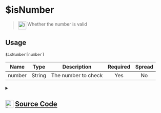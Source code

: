 # $isNumber
> <img align="top" src="https://upload.wikimedia.org/wikipedia/commons/thumb/e/e4/Infobox_info_icon.svg/160px-Infobox_info_icon.svg.png?20150409153300" alt="image" width="25" height="auto"> Whether the number is valid
## Usage
```
$isNumber[number]
```
| Name | Type | Description | Required | Spread
| :---: | :---: | :---: | :---: | :---: |
number | String | The number to check | Yes | No
<details>
<summary>
    
## <img align="top" src="https://cdn4.iconfinder.com/data/icons/iconsimple-logotypes/512/github-512.png" alt="image" width="25" height="auto">  [Source Code](https://github.com/tryforge/ForgeScript-V2/blob/main/src/native/isNumber.ts)
    
</summary>
    
```ts
import { ArgType, NativeFunction, Return } from "../structures"

export default new NativeFunction({
    name: "$isNumber",
    version: "1.0.0",
    description: "Whether the number is valid",
    unwrap: true,
    args: [
        {
            name: "number",
            description: "The number to check",
            required: true,
            rest: false,
            type: ArgType.String,
        },
    ],
    brackets: true,
    execute(ctx, [n]) {
        return Return.success(!!n && !isNaN(Number(n)))
    },
})

```
    
</details>